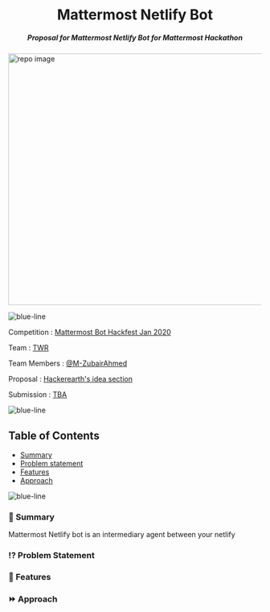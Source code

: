 <p align="center">
   <h1 align="center">Mattermost Netlify Bot</h1>
  <h5 align="center"><i>Proposal for Mattermost Netlify Bot for Mattermost Hackathon</i></h5>
    <img src="https://user-images.githubusercontent.com/17708702/73532518-c39b7000-4414-11ea-92e1-e4867a029ed3.png" alt="repo image" width="900" height="500" />
</p>

![blue-line](https://i.imgur.com/cETzBqq.png)

Competition : [Mattermost Bot Hackfest Jan 2020](https://www.hackerearth.com/challenges/hackathon/mattermost-bot-hackfest)

Team : [TWR](https://www.hackerearth.com/challenges/hackathon/mattermost-bot-hackfest/dashboard/2abe565/team/)

Team Members : [@M-ZubairAhmed](https://github.com/M-ZubairAhmed)

Proposal : [Hackerearth's idea section](https://www.hackerearth.com/challenges/hackathon/mattermost-bot-hackfest/dashboard/2abe565/idea/)

Submission : [TBA](https://www.hackerearth.com/challenges/hackathon/mattermost-bot-hackfest/dashboard/2abe565/submission/)

![blue-line](https://i.imgur.com/cETzBqq.png)

## Table of Contents

 - [Summary](#book-summary)
 - [Problem statement](#interrobang-problem-statement)
 - [Features](#key-features)
 - [Approach](#fast_forward-approach)

![blue-line](https://i.imgur.com/cETzBqq.png)

### :book: Summary
Mattermost Netlify bot is an intermediary agent between your netlify

### :interrobang: Problem Statement

### :key: Features

### :fast_forward: Approach
